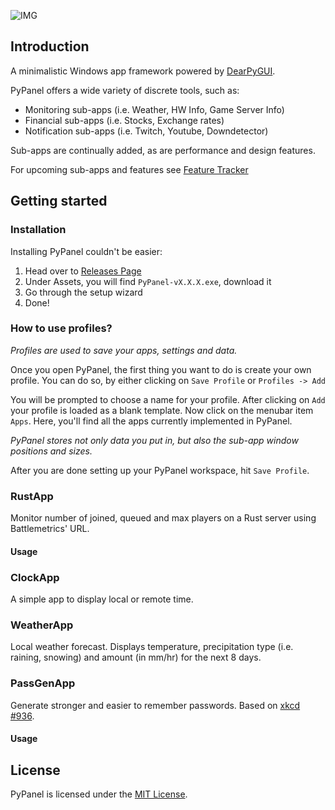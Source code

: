 ![IMG](docs/img/logos/nb_icon_w_text.svg)
## Introduction
A minimalistic Windows app framework powered by [DearPyGUI](https://github.com/hoffstadt/DearPyGui).

PyPanel offers a wide variety of discrete tools, such as:
- Monitoring sub-apps (i.e. Weather, HW Info, Game Server Info)
- Financial sub-apps (i.e. Stocks, Exchange rates)
- Notification sub-apps (i.e. Twitch, Youtube, Downdetector)

Sub-apps are continually added, as are performance and design features.

For upcoming sub-apps and features see [Feature Tracker](https://github.com/Finoozer/PyPanel/projects/2)

## Getting started

### Installation
Installing PyPanel couldn't be easier:
1. Head over to [Releases Page](https://github.com/Finoozer/PyPanel/releases)
2. Under Assets, you will find `PyPanel-vX.X.X.exe`, download it
3. Go through the setup wizard
4. Done!

### How to use profiles?
_Profiles are used to save your apps, settings and data._

Once you open PyPanel, the first thing you want to do is create your own profile. You can do so, by either clicking 
on `Save Profile` or `Profiles -> Add`

You will be prompted to choose a name for your profile. After clicking on `Add` your profile is loaded as a blank 
template. Now click on the menubar item `Apps`. Here, you'll find all the apps currently implemented in PyPanel.

_PyPanel stores not only data you put in, but also the sub-app window positions and sizes._

After you are done setting up your PyPanel workspace, hit `Save Profile`.

### RustApp
Monitor number of joined, queued and max players on a Rust server using Battlemetrics' URL.

#### Usage

### ClockApp
A simple app to display local or remote time.

### WeatherApp
Local weather forecast. Displays temperature, precipitation type (i.e. raining, snowing) and amount (in mm/hr) for the 
next 8 days.

### PassGenApp
Generate stronger and easier to remember passwords. Based on [xkcd #936](https://xkcd.com/936/).

#### Usage

## License
PyPanel is licensed under the [MIT License](https://github.com/Finoozer/PyPanel/blob/master/LICENSE.md).